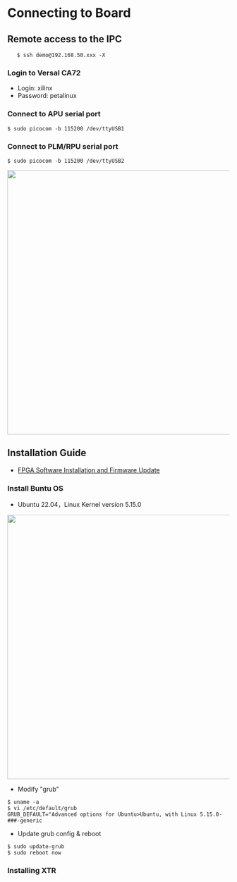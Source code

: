 # Connecting to Board

## Remote access to the IPC
```
   $ ssh demo@192.168.50.xxx -X
```

### Login to Versal CA72
* Login: xilinx
* Password: petalinux

### Connect to APU serial port
```
$ sudo picocom -b 115200 /dev/ttyUSB1
```

### Connect to PLM/RPU serial port
```
$ sudo picocom -b 115200 /dev/ttyUSB2
```

<img src="https://github.com/user-attachments/assets/7dc21a82-b57f-430b-875d-e0b08c8f5b94" width=600>

## Installation Guide

* [FPGA Software Installation and Firmware Update](https://www.sapphiretech.com/en/commercial/edge-plus-vpr-4616-sys)

### Install Buntu OS

* Ubuntu 22.04，Linux Kernel version 5.15.0 
<img src="https://github.com/user-attachments/assets/1cd1413f-91f6-41e8-b280-a8387cdf95a8" width=600>

* Modify "grub"
```
$ uname -a
$ vi /etc/default/grub
GRUB_DEFAULT="Advanced options for Ubuntu>Ubuntu, with Linux 5.15.0-###-generic
```
* Update grub config & reboot
```
$ sudo update-grub
$ sudo reboot now
```

### Installing XTR



